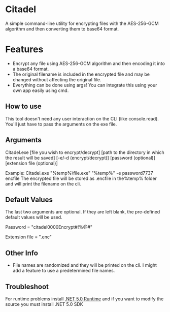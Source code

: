 # Citadel
A simple command-line utility for encrypting files with the AES-256-GCM algorithm and then converting them to base64 format. 

# Features
- Encrypt any file using AES-256-GCM algorithm and then encoding it into a base64 format.
- The original filename is included in the encrypted file and may be changed without affecting the original file. 
- Everything can be done using args! You can integrate this using your own app easily using cmd.


## How to use
This tool doesn't need any user interaction on the CLI (like console.read). You'll just have to pass the arguments on the exe file.

## Arguments

Citadel.exe [file you wish to encrypt/decrypt]  [path to the directory in which the result will be saved] [-e/-d (encrypt/decrypt)] [password (optional)] [extension file (optional)]

Example:
Citadel.exe "%temp%\\file.exe" "%temp%" -e password7737 encfile
The encrypted file will be stored as .encfile in the%temp% folder and will print the filename on the cli. 

## Default Values
The last two arguments are optional.
If they are left blank, the pre-defined default values will be used. 

Password = "citadel0000Encrypt#!%@#"

Extension file = ".enc"

## Other Info
- File names are randomized and they will be printed on the cli. I might add a feature to use a predetermined file names.

## Troubleshoot
For runtime problems install [.NET 5.0 Runtime](https://dotnet.microsoft.com/en-us/download/dotnet/5.0) 
and if you want to modify the source you must install .NET 5.0 SDK
